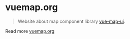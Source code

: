 # vuemap.org

> Website about map component library [vue-map-ui](https://github.com/nikolaynau/vue-map-ui).

Read more [vuemap.org](https://vuemap.org)
